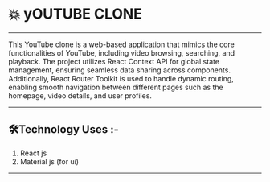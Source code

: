 # 💥 yOUTUBE CLONE 

---

This YouTube clone is a web-based application that mimics the core functionalities of YouTube, including video browsing, searching, and playback. The project utilizes React Context API for global state management, ensuring seamless data sharing across components. Additionally, React Router Toolkit is used to handle dynamic routing, enabling smooth navigation between different pages such as the homepage, video details, and user profiles.

----

## 🛠️Technology Uses :-

1. React js
2. Material js (for ui)

---
